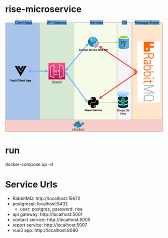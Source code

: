 # rise-microservice

![](rise-microservice.drawio.png)

# run

docker-compose up -d

# Service Urls

- RabbitMQ: http://localhost:15672
- postgresql: localhost:5432
  - user: postgres, password: rise
- api gateway: http://localhost:5001
- contact service: http://localhost:5005
- report service: http://localhost:5007
- vue3 app: http://localhost:8080